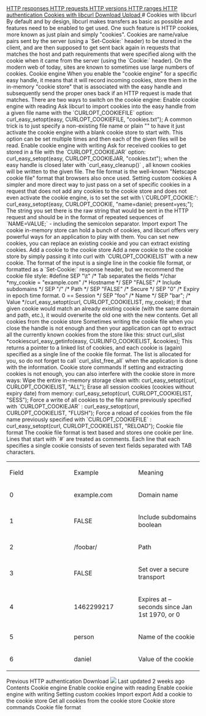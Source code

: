 <a href="responses.html" class="navButton-94f2579c--pageItemWithChildrenNested-2c5d8183--navButtonClickable-161b88ca">
<span class="text-4505230f--UIH300-2063425d--textContentFamily-49a318e1--navButtonLabel-14a4968f">HTTP responses</span>
</a>
<a href="requests.html" class="navButton-94f2579c--pageItemWithChildrenNested-2c5d8183--navButtonClickable-161b88ca">
<span class="text-4505230f--UIH300-2063425d--textContentFamily-49a318e1--navButtonLabel-14a4968f">HTTP requests</span>
</a>
<a href="versions.html" class="navButton-94f2579c--pageItemWithChildrenNested-2c5d8183--navButtonClickable-161b88ca">
<span class="text-4505230f--UIH300-2063425d--textContentFamily-49a318e1--navButtonLabel-14a4968f">HTTP versions</span>
</a>
<a href="ranges.html" class="navButton-94f2579c--pageItemWithChildrenNested-2c5d8183--navButtonClickable-161b88ca">
<span class="text-4505230f--UIH300-2063425d--textContentFamily-49a318e1--navButtonLabel-14a4968f">HTTP ranges</span>
</a>
<a href="auth.html" class="navButton-94f2579c--pageItemWithChildrenNested-2c5d8183--navButtonClickable-161b88ca">
<span class="text-4505230f--UIH300-2063425d--textContentFamily-49a318e1--navButtonLabel-14a4968f">HTTP authentication</span>
</a>
<a href="cookies.html" class="navButton-94f2579c--pageItemWithChildrenNested-2c5d8183--navButtonClickable-161b88ca--navButtonOpened-6a88552e">
<span class="text-4505230f--UIH300-2063425d--textContentFamily-49a318e1--navButtonLabel-14a4968f">Cookies with libcurl</span>
</a>
<a href="download.html" class="navButton-94f2579c--pageItemWithChildrenNested-2c5d8183--navButtonClickable-161b88ca">
<span class="text-4505230f--UIH300-2063425d--textContentFamily-49a318e1--navButtonLabel-14a4968f">Download</span>
</a>
<a href="upload.html" class="navButton-94f2579c--pageItemWithChildrenNested-2c5d8183--navButtonClickable-161b88ca">
<span class="text-4505230f--UIH300-2063425d--textContentFamily-49a318e1--navButtonLabel-14a4968f">Upload</span>
</a>
# <span class="text-4505230f--DisplayH900-bfb998fa--textContentFamily-49a318e1">Cookies with libcurl</span>
<span class="text-4505230f--UIH300-2063425d--textUIFamily-5ebd8e40--text-8ee2c8b2">
</span>
<span class="text-4505230f--UIH300-2063425d--textUIFamily-5ebd8e40--text-8ee2c8b2">
</span>
<span class="text-4505230f--TextH400-3033861f--textContentFamily-49a318e1">
<span data-key="e05d99b5604843dab2e859bc618b80f1">
<span data-offset-key="e05d99b5604843dab2e859bc618b80f1:0">By default and by design, libcurl makes transfers as basic as possible and features need to be enabled to get used. One such feature is HTTP cookies, more known as just plain and simply "cookies".</span>
</span>
</span>
<span class="text-4505230f--TextH400-3033861f--textContentFamily-49a318e1">
<span data-key="9f51cee307b9486da015a6f7c9327309">
<span data-offset-key="9f51cee307b9486da015a6f7c9327309:0">Cookies are name/value pairs sent by the server (using a </span>
<span data-offset-key="9f51cee307b9486da015a6f7c9327309:1">`Set-Cookie:`</span>
<span data-offset-key="9f51cee307b9486da015a6f7c9327309:2"> header) to be stored in the client, and are then supposed to get sent back again in requests that matches the host and path requirements that were specified along with the cookie when it came from the server (using the </span>
<span data-offset-key="9f51cee307b9486da015a6f7c9327309:3">`Cookie:`</span>
<span data-offset-key="9f51cee307b9486da015a6f7c9327309:4"> header). On the modern web of today, sites are known to sometimes use large numbers of cookies.</span>
</span>
</span>
<span class="text-4505230f--HeadingH700-04e1a2a3--textContentFamily-49a318e1">
<span data-key="3731f45568f242d1b8cd4ddf7b98c7f4">
<span data-offset-key="3731f45568f242d1b8cd4ddf7b98c7f4:0">Cookie engine</span>
</span>
</span>
<span class="text-4505230f--TextH400-3033861f--textContentFamily-49a318e1">
<span data-key="88ddae26c44847b3b56e18640c2d576f">
<span data-offset-key="88ddae26c44847b3b56e18640c2d576f:0">When you enable the "cookie engine" for a specific easy handle, it means that it will record incoming cookies, store them in the in-memory "cookie store" that is associated with the easy handle and subsequently send the proper ones back if an HTTP request is made that matches.</span>
</span>
</span>
<span class="text-4505230f--TextH400-3033861f--textContentFamily-49a318e1">
<span data-key="b73c3e6563b944e58415ada3d004ebae">
<span data-offset-key="b73c3e6563b944e58415ada3d004ebae:0">There are two ways to switch on the cookie engine:</span>
</span>
</span>
<span class="text-4505230f--HeadingH600-23f228db--textContentFamily-49a318e1">
<span data-key="c1406276bfa44bfcaaf0fc06971c8080">
<span data-offset-key="c1406276bfa44bfcaaf0fc06971c8080:0">Enable cookie engine with reading</span>
</span>
</span>
<span class="text-4505230f--TextH400-3033861f--textContentFamily-49a318e1">
<span data-key="8a7af841396a4c68a350af933fe7be83">
<span data-offset-key="8a7af841396a4c68a350af933fe7be83:0">Ask libcurl to import cookies into the easy handle from a given file name with the </span>
<span data-offset-key="8a7af841396a4c68a350af933fe7be83:1">`CURLOPT_COOKIEFILE`</span>
<span data-offset-key="8a7af841396a4c68a350af933fe7be83:2"> option:</span>
</span>
</span>    curl_easy_setopt(easy, CURLOPT_COOKIEFILE, "cookies.txt");<span class="text-4505230f--TextH400-3033861f--textContentFamily-49a318e1">
<span data-key="6a65cc9750794ceea478a5f526d7a9a9">
<span data-offset-key="6a65cc9750794ceea478a5f526d7a9a9:0">A common trick is to just specify a non-existing file name or plain "" to have it just activate the cookie engine with a blank cookie store to start with.</span>
</span>
</span>
<span class="text-4505230f--TextH400-3033861f--textContentFamily-49a318e1">
<span data-key="fc5778f04ea748e992bd04df2eb3f24c">
<span data-offset-key="fc5778f04ea748e992bd04df2eb3f24c:0">This option can be set multiple times and then each of the given files will be read.</span>
</span>
</span>
<span class="text-4505230f--HeadingH600-23f228db--textContentFamily-49a318e1">
<span data-key="9adaa9cb5c9e47c798b38944c9694aec">
<span data-offset-key="9adaa9cb5c9e47c798b38944c9694aec:0">Enable cookie engine with writing</span>
</span>
</span>
<span class="text-4505230f--TextH400-3033861f--textContentFamily-49a318e1">
<span data-key="acfe09abc1e44f50b646a81265794ea2">
<span data-offset-key="acfe09abc1e44f50b646a81265794ea2:0">Ask for received cookies to get stored in a file with the </span>
<span data-offset-key="acfe09abc1e44f50b646a81265794ea2:1">`CURLOPT_COOKIEJAR`</span>
<span data-offset-key="acfe09abc1e44f50b646a81265794ea2:2"> option:</span>
</span>
</span>    curl_easy_setopt(easy, CURLOPT_COOKIEJAR, "cookies.txt");<span class="text-4505230f--TextH400-3033861f--textContentFamily-49a318e1">
<span data-key="eaaf24df7751401e80f6b85c34c59543">
<span data-offset-key="eaaf24df7751401e80f6b85c34c59543:0">when the easy handle is closed later with </span>
<span data-offset-key="eaaf24df7751401e80f6b85c34c59543:1">`curl_easy_cleanup()`</span>
<span data-offset-key="eaaf24df7751401e80f6b85c34c59543:2">, all known cookies will be written to the given file. The file format is the well-known "Netscape cookie file" format that browsers also once used.</span>
</span>
</span>
<span class="text-4505230f--HeadingH700-04e1a2a3--textContentFamily-49a318e1">
<span data-key="1ed7f383b114453d9ad93fa17582e182">
<span data-offset-key="1ed7f383b114453d9ad93fa17582e182:0">Setting custom cookies</span>
</span>
</span>
<span class="text-4505230f--TextH400-3033861f--textContentFamily-49a318e1">
<span data-key="3043a18a95ea46dcb5af87d14b57600c">
<span data-offset-key="3043a18a95ea46dcb5af87d14b57600c:0">A simpler and more direct way to just pass on a set of specific cookies in a request that does not add any cookies to the cookie store and does not even activate the cookie engine, is to set the set with \`CURLOPT_COOKIE:':</span>
</span>
</span>    curl_easy_setopt(easy, CURLOPT_COOKIE, "name=daniel; present=yes;");<span class="text-4505230f--TextH400-3033861f--textContentFamily-49a318e1">
<span data-key="c224f20ca8744a3f9e59f321c618c538">
<span data-offset-key="c224f20ca8744a3f9e59f321c618c538:0">The string you set there is the raw string that would be sent in the HTTP request and should be in the format of repeated sequences of </span>
<span data-offset-key="c224f20ca8744a3f9e59f321c618c538:1">`NAME=VALUE;`</span>
<span data-offset-key="c224f20ca8744a3f9e59f321c618c538:2"> - including the semicolon separator.</span>
</span>
</span>
<span class="text-4505230f--HeadingH700-04e1a2a3--textContentFamily-49a318e1">
<span data-key="803fbdfc466f4bdeaef02412fede3541">
<span data-offset-key="803fbdfc466f4bdeaef02412fede3541:0">Import export</span>
</span>
</span>
<span class="text-4505230f--TextH400-3033861f--textContentFamily-49a318e1">
<span data-key="ceb857d25a6040d6af3d5541e30a937d">
<span data-offset-key="ceb857d25a6040d6af3d5541e30a937d:0">The cookie in-memory store can hold a bunch of cookies, and libcurl offers very powerful ways for an application to play with them. You can set new cookies, you can replace an existing cookie and you can extract existing cookies.</span>
</span>
</span>
<span class="text-4505230f--HeadingH600-23f228db--textContentFamily-49a318e1">
<span data-key="d4ef5686407a41b5a6427ee0c9e992d7">
<span data-offset-key="d4ef5686407a41b5a6427ee0c9e992d7:0">Add a cookie to the cookie store</span>
</span>
</span>
<span class="text-4505230f--TextH400-3033861f--textContentFamily-49a318e1">
<span data-key="2be067deb7344429b277a84056253063">
<span data-offset-key="2be067deb7344429b277a84056253063:0">Add a new cookie to the cookie store by simply passing it into curl with </span>
<span data-offset-key="2be067deb7344429b277a84056253063:1">`CURLOPT_COOKIELIST`</span>
<span data-offset-key="2be067deb7344429b277a84056253063:2"> with a new cookie. The format of the input is a single line in the cookie file format, or formatted as a </span>
<span data-offset-key="2be067deb7344429b277a84056253063:3">`Set-Cookie:`</span>
<span data-offset-key="2be067deb7344429b277a84056253063:4"> response header, but we recommend the cookie file style:</span>
</span>
</span>    #define SEP  "\t"  /* Tab separates the fields */​char *my_cookie =  "example.com"    /* Hostname */  SEP "FALSE"      /* Include subdomains */  SEP "/"          /* Path */  SEP "FALSE"      /* Secure */  SEP "0"          /* Expiry in epoch time format. 0 == Session */  SEP "foo"        /* Name */  SEP "bar";       /* Value */​curl_easy_setopt(curl, CURLOPT_COOKIELIST, my_cookie);<span class="text-4505230f--TextH400-3033861f--textContentFamily-49a318e1">
<span data-key="3fbbca10235a483bb456ec8d045e7509">
<span data-offset-key="3fbbca10235a483bb456ec8d045e7509:0">If that given cookie would match an already existing cookie (with the same domain and path, etc.), it would overwrite the old one with the new contents.</span>
</span>
</span>
<span class="text-4505230f--HeadingH600-23f228db--textContentFamily-49a318e1">
<span data-key="e908a859c7014a3f88985225671ec7c7">
<span data-offset-key="e908a859c7014a3f88985225671ec7c7:0">Get all cookies from the cookie store</span>
</span>
</span>
<span class="text-4505230f--TextH400-3033861f--textContentFamily-49a318e1">
<span data-key="3dc0b9f18c1b4230b92d63855b5de432">
<span data-offset-key="3dc0b9f18c1b4230b92d63855b5de432:0">Sometimes writing the cookie file when you close the handle is not enough and then your application can opt to extract all the currently known cookies from the store like this:</span>
</span>
</span>    struct curl_slist *cookiescurl_easy_getinfo(easy, CURLINFO_COOKIELIST, &cookies);<span class="text-4505230f--TextH400-3033861f--textContentFamily-49a318e1">
<span data-key="daafb264c6454ad284c6bac0736e3e06">
<span data-offset-key="daafb264c6454ad284c6bac0736e3e06:0">This returns a pointer to a linked list of cookies, and each cookie is (again) specified as a single line of the cookie file format. The list is allocated for you, so do not forget to call </span>
<span data-offset-key="daafb264c6454ad284c6bac0736e3e06:1">`curl_slist_free_all`</span>
<span data-offset-key="daafb264c6454ad284c6bac0736e3e06:2"> when the application is done with the information.</span>
</span>
</span>
<span class="text-4505230f--HeadingH600-23f228db--textContentFamily-49a318e1">
<span data-key="c3d6ede3495a4eb594a3a963016ba4b8">
<span data-offset-key="c3d6ede3495a4eb594a3a963016ba4b8:0">Cookie store commands</span>
</span>
</span>
<span class="text-4505230f--TextH400-3033861f--textContentFamily-49a318e1">
<span data-key="2c4644f009844ff5890689752d8bfdf0">
<span data-offset-key="2c4644f009844ff5890689752d8bfdf0:0">If setting and extracting cookies is not enough, you can also interfere with the cookie store in more ways:</span>
</span>
</span>
<span class="text-4505230f--TextH400-3033861f--textContentFamily-49a318e1">
<span data-key="04e195c5d4d54a95a2933894dae85b47">
<span data-offset-key="04e195c5d4d54a95a2933894dae85b47:0">Wipe the entire in-memory storage clean with:</span>
</span>
</span>    curl_easy_setopt(curl, CURLOPT_COOKIELIST, "ALL");<span class="text-4505230f--TextH400-3033861f--textContentFamily-49a318e1">
<span data-key="996710a37f8b45e486930b50a34b711b">
<span data-offset-key="996710a37f8b45e486930b50a34b711b:0">Erase all session cookies (cookies without expiry date) from memory:</span>
</span>
</span>    curl_easy_setopt(curl, CURLOPT_COOKIELIST, "SESS");<span class="text-4505230f--TextH400-3033861f--textContentFamily-49a318e1">
<span data-key="f3414581514842698b54e9452a0acb10">
<span data-offset-key="f3414581514842698b54e9452a0acb10:0">Force a write of all cookies to the file name previously specified with </span>
<span data-offset-key="f3414581514842698b54e9452a0acb10:1">`CURLOPT_COOKIEJAR`</span>
<span data-offset-key="f3414581514842698b54e9452a0acb10:2">:</span>
</span>
</span>    curl_easy_setopt(curl, CURLOPT_COOKIELIST, "FLUSH");<span class="text-4505230f--TextH400-3033861f--textContentFamily-49a318e1">
<span data-key="f12e1fc2faff4862a9b85052fd61ed5b">
<span data-offset-key="f12e1fc2faff4862a9b85052fd61ed5b:0">Force a reload of cookies from the file name previously specified with </span>
<span data-offset-key="f12e1fc2faff4862a9b85052fd61ed5b:1">`CURLOPT_COOKIEFILE`</span>
<span data-offset-key="f12e1fc2faff4862a9b85052fd61ed5b:2">:</span>
</span>
</span>    curl_easy_setopt(curl, CURLOPT_COOKIELIST, "RELOAD");<span class="text-4505230f--HeadingH700-04e1a2a3--textContentFamily-49a318e1">
<span data-key="dee7db1d457142c1aac9297ff293a3ca">
<span data-offset-key="dee7db1d457142c1aac9297ff293a3ca:0">Cookie file format</span>
</span>
</span>
<span class="text-4505230f--TextH400-3033861f--textContentFamily-49a318e1">
<span data-key="76c43b214ee540f0962ea1cb91ee0bf0">
<span data-offset-key="76c43b214ee540f0962ea1cb91ee0bf0:0">The cookie file format is text based and stores one cookie per line. Lines that start with </span>
<span data-offset-key="76c43b214ee540f0962ea1cb91ee0bf0:1">`#`</span>
<span data-offset-key="76c43b214ee540f0962ea1cb91ee0bf0:2"> are treated as comments.</span>
</span>
</span>
<span class="text-4505230f--TextH400-3033861f--textContentFamily-49a318e1">
<span data-key="7f8eda8066f44c4f912ad0944b92059d">
<span data-offset-key="7f8eda8066f44c4f912ad0944b92059d:0">Each line that each specifies a single cookie consists of seven text fields separated with TAB characters.</span>
</span>
</span>
<table>
<colgroup>
<col style="width: 33%" />
<col style="width: 33%" />
<col style="width: 33%" />
</colgroup>
<tbody>
<tr class="odd">
<td style="text-align: left;">
<p>
<span class="text-4505230f--UIH400-4e41e82a--textContentFamily-49a318e1">
<span data-key="f77caa7691de431799e47adfaaf4ea60">
<span data-offset-key="f77caa7691de431799e47adfaaf4ea60:0">Field</span>
</span>
</span>
</p>
</td>
<td style="text-align: left;">
<p>
<span class="text-4505230f--UIH400-4e41e82a--textContentFamily-49a318e1">
<span data-key="71ad9c9e3707468189a2dcf7600441ce">
<span data-offset-key="71ad9c9e3707468189a2dcf7600441ce:0">Example</span>
</span>
</span>
</p>
</td>
<td style="text-align: left;">
<p>
<span class="text-4505230f--UIH400-4e41e82a--textContentFamily-49a318e1">
<span data-key="5e3cdf6ee9e44357ae8522206523647f">
<span data-offset-key="5e3cdf6ee9e44357ae8522206523647f:0">Meaning</span>
</span>
</span>
</p>
</td>
</tr>
<tr class="even">
<td style="text-align: left;">
<p>
<span class="text-4505230f--TextH400-3033861f--textContentFamily-49a318e1">
<span data-key="540267bfad57435789f873357cb8c78f">
<span data-offset-key="540267bfad57435789f873357cb8c78f:0">0</span>
</span>
</span>
</p>
</td>
<td style="text-align: left;">
<p>
<span class="text-4505230f--TextH400-3033861f--textContentFamily-49a318e1">
<span data-key="b13d0e04c5f046f699842f72f8486e1f">
<span data-offset-key="b13d0e04c5f046f699842f72f8486e1f:0">example.com</span>
</span>
</span>
</p>
</td>
<td style="text-align: left;">
<p>
<span class="text-4505230f--TextH400-3033861f--textContentFamily-49a318e1">
<span data-key="bce7ba4f9a9a476f840fdcec15334c24">
<span data-offset-key="bce7ba4f9a9a476f840fdcec15334c24:0">Domain name</span>
</span>
</span>
</p>
</td>
</tr>
<tr class="odd">
<td style="text-align: left;">
<p>
<span class="text-4505230f--TextH400-3033861f--textContentFamily-49a318e1">
<span data-key="e13b0976cc624f89b9a263389cbaa1ec">
<span data-offset-key="e13b0976cc624f89b9a263389cbaa1ec:0">1</span>
</span>
</span>
</p>
</td>
<td style="text-align: left;">
<p>
<span class="text-4505230f--TextH400-3033861f--textContentFamily-49a318e1">
<span data-key="6047d2e58b51477d8adae0f7d1549dd1">
<span data-offset-key="6047d2e58b51477d8adae0f7d1549dd1:0">FALSE</span>
</span>
</span>
</p>
</td>
<td style="text-align: left;">
<p>
<span class="text-4505230f--TextH400-3033861f--textContentFamily-49a318e1">
<span data-key="bdb4019920264708abbd782175c281cd">
<span data-offset-key="bdb4019920264708abbd782175c281cd:0">Include subdomains boolean</span>
</span>
</span>
</p>
</td>
</tr>
<tr class="even">
<td style="text-align: left;">
<p>
<span class="text-4505230f--TextH400-3033861f--textContentFamily-49a318e1">
<span data-key="7fd86baca98a4ca6bf029c44accb63fc">
<span data-offset-key="7fd86baca98a4ca6bf029c44accb63fc:0">2</span>
</span>
</span>
</p>
</td>
<td style="text-align: left;">
<p>
<span class="text-4505230f--TextH400-3033861f--textContentFamily-49a318e1">
<span data-key="4e051fc48fe64f5a8753d136ceaa17ea">
<span data-offset-key="4e051fc48fe64f5a8753d136ceaa17ea:0">/foobar/</span>
</span>
</span>
</p>
</td>
<td style="text-align: left;">
<p>
<span class="text-4505230f--TextH400-3033861f--textContentFamily-49a318e1">
<span data-key="2159d81a8f3247778d844a926c402335">
<span data-offset-key="2159d81a8f3247778d844a926c402335:0">Path</span>
</span>
</span>
</p>
</td>
</tr>
<tr class="odd">
<td style="text-align: left;">
<p>
<span class="text-4505230f--TextH400-3033861f--textContentFamily-49a318e1">
<span data-key="abb78d6a0e5046f1b976bba792149706">
<span data-offset-key="abb78d6a0e5046f1b976bba792149706:0">3</span>
</span>
</span>
</p>
</td>
<td style="text-align: left;">
<p>
<span class="text-4505230f--TextH400-3033861f--textContentFamily-49a318e1">
<span data-key="2a6bc761ab964a91bbfe4b500a5efb37">
<span data-offset-key="2a6bc761ab964a91bbfe4b500a5efb37:0">FALSE</span>
</span>
</span>
</p>
</td>
<td style="text-align: left;">
<p>
<span class="text-4505230f--TextH400-3033861f--textContentFamily-49a318e1">
<span data-key="440185318a434429b12a7091e339625a">
<span data-offset-key="440185318a434429b12a7091e339625a:0">Set over a secure transport</span>
</span>
</span>
</p>
</td>
</tr>
<tr class="even">
<td style="text-align: left;">
<p>
<span class="text-4505230f--TextH400-3033861f--textContentFamily-49a318e1">
<span data-key="e98481eb60124f8dab50d233a3abf995">
<span data-offset-key="e98481eb60124f8dab50d233a3abf995:0">4</span>
</span>
</span>
</p>
</td>
<td style="text-align: left;">
<p>
<span class="text-4505230f--TextH400-3033861f--textContentFamily-49a318e1">
<span data-key="f62bf8fd2c9941b1b92a610f7a163978">
<span data-offset-key="f62bf8fd2c9941b1b92a610f7a163978:0">1462299217</span>
</span>
</span>
</p>
</td>
<td style="text-align: left;">
<p>
<span class="text-4505230f--TextH400-3033861f--textContentFamily-49a318e1">
<span data-key="ad5e66007aff47feacc16b1eaf689b0f">
<span data-offset-key="ad5e66007aff47feacc16b1eaf689b0f:0">Expires at – seconds since Jan 1st 1970, or 0</span>
</span>
</span>
</p>
</td>
</tr>
<tr class="odd">
<td style="text-align: left;">
<p>
<span class="text-4505230f--TextH400-3033861f--textContentFamily-49a318e1">
<span data-key="8ba5cd1c33694ea1839695fbfc1f8a44">
<span data-offset-key="8ba5cd1c33694ea1839695fbfc1f8a44:0">5</span>
</span>
</span>
</p>
</td>
<td style="text-align: left;">
<p>
<span class="text-4505230f--TextH400-3033861f--textContentFamily-49a318e1">
<span data-key="f06db15d101c4df1932c27473b513adc">
<span data-offset-key="f06db15d101c4df1932c27473b513adc:0">person</span>
</span>
</span>
</p>
</td>
<td style="text-align: left;">
<p>
<span class="text-4505230f--TextH400-3033861f--textContentFamily-49a318e1">
<span data-key="afe80816e8b7492d895cb46f3e712965">
<span data-offset-key="afe80816e8b7492d895cb46f3e712965:0">Name of the cookie</span>
</span>
</span>
</p>
</td>
</tr>
<tr class="even">
<td style="text-align: left;">
<p>
<span class="text-4505230f--TextH400-3033861f--textContentFamily-49a318e1">
<span data-key="aa9ef772c19d44c18586885b27eec08e">
<span data-offset-key="aa9ef772c19d44c18586885b27eec08e:0">6</span>
</span>
</span>
</p>
</td>
<td style="text-align: left;">
<p>
<span class="text-4505230f--TextH400-3033861f--textContentFamily-49a318e1">
<span data-key="be86caf37c014a2796bf5cd54a9ec01f">
<span data-offset-key="be86caf37c014a2796bf5cd54a9ec01f:0">daniel</span>
</span>
</span>
</p>
</td>
<td style="text-align: left;">
<p>
<span class="text-4505230f--TextH400-3033861f--textContentFamily-49a318e1">
<span data-key="002a1126500d4befa03fa7426430aee9">
<span data-offset-key="002a1126500d4befa03fa7426430aee9:0">Value of the cookie</span>
</span>
</span>
</p>
</td>
</tr>
</tbody>
</table>
<a href="auth.html" class="reset-3c756112--card-6570f064--whiteCard-fff091a4--cardPrevious-56a5e674">
</a>
<span class="text-4505230f--TextH200-a3425406--textContentFamily-49a318e1">Previous</span>
<span class="text-4505230f--UIH400-4e41e82a--textContentFamily-49a318e1">HTTP authentication</span>
<a href="download.html" class="reset-3c756112--card-6570f064--whiteCard-fff091a4--cardNext-19241c42">
</a>
<span class="text-4505230f--UIH400-4e41e82a--textContentFamily-49a318e1">Download</span>
<img src="https://avatars1.githubusercontent.com/u/965580?v=4" class="image-67b14f24--avatar-1c1d03ec" />
<span class="text-4505230f--TextH200-a3425406--textContentFamily-49a318e1">Last updated 2 weeks ago</span>
<span class="text-4505230f--InfoH100-1e92e1d1--textContentFamily-49a318e1">Contents</span>
<a href="cookies.html#cookie-engine" class="reset-3c756112--menuItem-aa02f6ec--menuItemLight-757d5235--menuItemInline-173bdf97--pageTocItem-f4427024">
</a>
<span class="text-4505230f--UIH300-2063425d--textContentFamily-49a318e1">
<span class="text-4505230f--UIH200-50ead35f--textContentFamily-49a318e1">Cookie engine</span>
</span>
<a href="cookies.html#enable-cookie-engine-with-reading" class="reset-3c756112--menuItem-aa02f6ec--menuItemLight-757d5235--menuItemInline-173bdf97--pageTocItem-f4427024">
</a>
<span class="text-4505230f--UIH300-2063425d--textContentFamily-49a318e1">
<span class="text-4505230f--UIH200-50ead35f--textContentFamily-49a318e1--pageTocLinkH2-2294976c">Enable cookie engine with reading</span>
</span>
<a href="cookies.html#enable-cookie-engine-with-writing" class="reset-3c756112--menuItem-aa02f6ec--menuItemLight-757d5235--menuItemInline-173bdf97--pageTocItem-f4427024">
</a>
<span class="text-4505230f--UIH300-2063425d--textContentFamily-49a318e1">
<span class="text-4505230f--UIH200-50ead35f--textContentFamily-49a318e1--pageTocLinkH2-2294976c">Enable cookie engine with writing</span>
</span>
<a href="cookies.html#setting-custom-cookies" class="reset-3c756112--menuItem-aa02f6ec--menuItemLight-757d5235--menuItemInline-173bdf97--pageTocItem-f4427024">
</a>
<span class="text-4505230f--UIH300-2063425d--textContentFamily-49a318e1">
<span class="text-4505230f--UIH200-50ead35f--textContentFamily-49a318e1">Setting custom cookies</span>
</span>
<a href="cookies.html#import-export" class="reset-3c756112--menuItem-aa02f6ec--menuItemLight-757d5235--menuItemInline-173bdf97--pageTocItem-f4427024">
</a>
<span class="text-4505230f--UIH300-2063425d--textContentFamily-49a318e1">
<span class="text-4505230f--UIH200-50ead35f--textContentFamily-49a318e1">Import export</span>
</span>
<a href="cookies.html#add-a-cookie-to-the-cookie-store" class="reset-3c756112--menuItem-aa02f6ec--menuItemLight-757d5235--menuItemInline-173bdf97--pageTocItem-f4427024">
</a>
<span class="text-4505230f--UIH300-2063425d--textContentFamily-49a318e1">
<span class="text-4505230f--UIH200-50ead35f--textContentFamily-49a318e1--pageTocLinkH2-2294976c">Add a cookie to the cookie store</span>
</span>
<a href="cookies.html#get-all-cookies-from-the-cookie-store" class="reset-3c756112--menuItem-aa02f6ec--menuItemLight-757d5235--menuItemInline-173bdf97--pageTocItem-f4427024">
</a>
<span class="text-4505230f--UIH300-2063425d--textContentFamily-49a318e1">
<span class="text-4505230f--UIH200-50ead35f--textContentFamily-49a318e1--pageTocLinkH2-2294976c">Get all cookies from the cookie store</span>
</span>
<a href="cookies.html#cookie-store-commands" class="reset-3c756112--menuItem-aa02f6ec--menuItemLight-757d5235--menuItemInline-173bdf97--pageTocItem-f4427024">
</a>
<span class="text-4505230f--UIH300-2063425d--textContentFamily-49a318e1">
<span class="text-4505230f--UIH200-50ead35f--textContentFamily-49a318e1--pageTocLinkH2-2294976c">Cookie store commands</span>
</span>
<a href="cookies.html#cookie-file-format" class="reset-3c756112--menuItem-aa02f6ec--menuItemLight-757d5235--menuItemInline-173bdf97--pageTocItem-f4427024">
</a>
<span class="text-4505230f--UIH300-2063425d--textContentFamily-49a318e1">
<span class="text-4505230f--UIH200-50ead35f--textContentFamily-49a318e1">Cookie file format</span>
</span>
